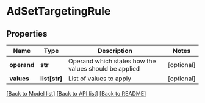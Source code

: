 # AdSetTargetingRule

## Properties
Name | Type | Description | Notes
------------ | ------------- | ------------- | -------------
**operand** | **str** | Operand which states how the values should be applied | [optional] 
**values** | **list[str]** | List of values to apply | [optional] 

[[Back to Model list]](../README.md#documentation-for-models) [[Back to API list]](../README.md#documentation-for-api-endpoints) [[Back to README]](../README.md)


